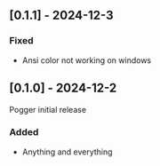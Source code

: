 ## [0.1.1] - 2024-12-3

### Fixed

- Ansi color not working on windows

## [0.1.0] - 2024-12-2

Pogger initial release

### Added

- Anything and everything